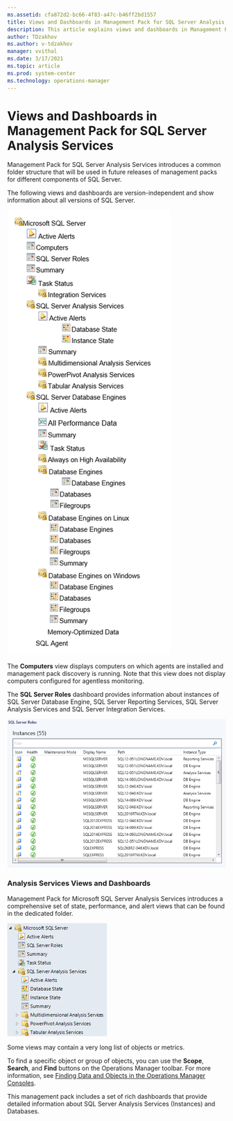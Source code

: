 ```yaml
---
ms.assetid: cfa872d2-bc66-4f83-a47c-b46ff2bd1557
title: Views and Dashboards in Management Pack for SQL Server Analysis Services
description: This article explains views and dashboards in Management Pack for SQL Server Analysis Services
author: TDzakhov
ms.author: v-tdzakhov
manager: vvithal
ms.date: 3/17/2021
ms.topic: article
ms.prod: system-center
ms.technology: operations-manager
---
```


# Views and Dashboards in Management Pack for SQL Server Analysis Services

Management Pack for SQL Server Analysis Services introduces a common folder structure that will be used in future releases of management packs for different components of SQL Server.

The following views and dashboards are version-independent and show information about all versions of SQL Server.

![Operations Manager view](./media/asmp/operations-manager-view.png)

The **Computers** view displays computers on which agents are installed and management pack discovery is running. Note that this view does not display computers configured for agentless monitoring.

The **SQL Server Roles** dashboard provides information about instances of SQL Server Database Engine, SQL Server Reporting Services, SQL Server Analysis Services and SQL Server Integration Services.

![SQL Server Roles](./media/asmp/sql-server-roles.png)

### Analysis Services Views and Dashboards

Management Pack for Microsoft SQL Server Analysis Services introduces a comprehensive set of state, performance, and alert views that can be found in the dedicated folder.

![Analysis Services Views](./media/asmp/analysis-services-views.png)

Some views may contain a very long list of objects or metrics.

To find a specific object or group of objects, you can use the **Scope**, **Search**, and **Find** buttons on the Operations Manager toolbar. For more information, see [Finding Data and Objects in the Operations Manager Consoles](https://go.microsoft.com/fwlink/?LinkId=717825).

This management pack includes a set of rich dashboards that provide detailed information about SQL Server Analysis Services (Instances) and Databases.
